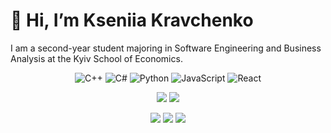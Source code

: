 # 🎀 Hi, I’m Kseniia Kravchenko

I am a second-year student majoring in Software Engineering and Business Analysis at the Kyiv School of Economics. 



<p align="center">
  <img src="https://img.shields.io/badge/Language-C%2B%2B-blue?style=for-the-badge&logo=c%2B%2B&logoColor=white" alt="C++"/>
  <img src="https://img.shields.io/badge/Language-C%23-purple?style=for-the-badge&logo=c-sharp&logoColor=white" alt="C#"/>
  <img src="https://img.shields.io/badge/Language-Python-yellow?style=for-the-badge&logo=python&logoColor=white" alt="Python"/>
  <img src="https://img.shields.io/badge/Language-JavaScript-yellow?style=for-the-badge&logo=javascript&logoColor=black" alt="JavaScript"/>
  <img src="https://img.shields.io/badge/Framework-React-blue?style=for-the-badge&logo=react" alt="React"/>
</p>

<p align="center">
  <img src="https://github-readme-stats.vercel.app/api?username=KravchenkoKseniia&show_icons=true&theme=light"/>
  <img src ="https://github-readme-stats.vercel.app/api/wakatime?username=kksssuusha"/>
</p>

<p align="center">
  <img src="https://github-profile-summary-cards.vercel.app/api/cards/profile-details?username=KravchenkoKseniia&theme=github"/>
  <img src="https://github-profile-summary-cards.vercel.app/api/cards/repos-per-language?username=KravchenkoKseniia&theme=github"/>
  <img src="https://github-profile-summary-cards.vercel.app/api/cards/most-commit-language?username=KravchenkoKseniia&theme=github"/>
</p>


